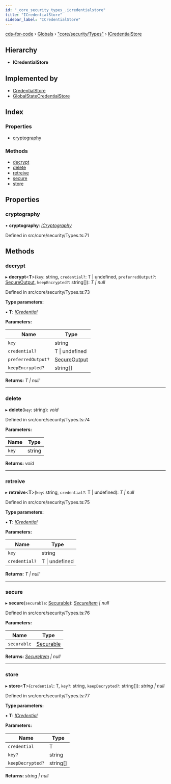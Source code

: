 ```yaml
---
id: "_core_security_types_.icredentialstore"
title: "ICredentialStore"
sidebar_label: "ICredentialStore"
---
```


[cds-for-code](../index.md) › [Globals](../globals.md) › ["core/security/Types"](../modules/_core_security_types_.md) › [ICredentialStore](_core_security_types_.icredentialstore.md)

## Hierarchy

* **ICredentialStore**

## Implemented by

* [CredentialStore](../classes/_core_security_types_.credentialstore.md)
* [GlobalStateCredentialStore](../classes/_core_security_globalstatecredentialstore_.globalstatecredentialstore.md)

## Index

### Properties

* [cryptography](_core_security_types_.icredentialstore.md#cryptography)

### Methods

* [decrypt](_core_security_types_.icredentialstore.md#decrypt)
* [delete](_core_security_types_.icredentialstore.md#delete)
* [retreive](_core_security_types_.icredentialstore.md#retreive)
* [secure](_core_security_types_.icredentialstore.md#secure)
* [store](_core_security_types_.icredentialstore.md#store)

## Properties

###  cryptography

• **cryptography**: *[ICryptography](_core_security_types_.icryptography.md)*

Defined in src/core/security/Types.ts:71

## Methods

###  decrypt

▸ **decrypt**<**T**>(`key`: string, `credential?`: T | undefined, `preferredOutput?`: [SecureOutput](../enums/_core_security_types_.secureoutput.md), `keepEncrypted?`: string[]): *T | null*

Defined in src/core/security/Types.ts:73

**Type parameters:**

▪ **T**: *[ICredential](_core_security_types_.icredential.md)*

**Parameters:**

Name | Type |
------ | ------ |
`key` | string |
`credential?` | T &#124; undefined |
`preferredOutput?` | [SecureOutput](../enums/_core_security_types_.secureoutput.md) |
`keepEncrypted?` | string[] |

**Returns:** *T | null*

___

###  delete

▸ **delete**(`key`: string): *void*

Defined in src/core/security/Types.ts:74

**Parameters:**

Name | Type |
------ | ------ |
`key` | string |

**Returns:** *void*

___

###  retreive

▸ **retreive**<**T**>(`key`: string, `credential?`: T | undefined): *T | null*

Defined in src/core/security/Types.ts:75

**Type parameters:**

▪ **T**: *[ICredential](_core_security_types_.icredential.md)*

**Parameters:**

Name | Type |
------ | ------ |
`key` | string |
`credential?` | T &#124; undefined |

**Returns:** *T | null*

___

###  secure

▸ **secure**(`securable`: [Securable](../modules/_core_security_types_.md#securable)): *[SecureItem](../classes/_core_security_types_.secureitem.md) | null*

Defined in src/core/security/Types.ts:76

**Parameters:**

Name | Type |
------ | ------ |
`securable` | [Securable](../modules/_core_security_types_.md#securable) |

**Returns:** *[SecureItem](../classes/_core_security_types_.secureitem.md) | null*

___

###  store

▸ **store**<**T**>(`credential`: T, `key?`: string, `keepDecrypted?`: string[]): *string | null*

Defined in src/core/security/Types.ts:77

**Type parameters:**

▪ **T**: *[ICredential](_core_security_types_.icredential.md)*

**Parameters:**

Name | Type |
------ | ------ |
`credential` | T |
`key?` | string |
`keepDecrypted?` | string[] |

**Returns:** *string | null*
